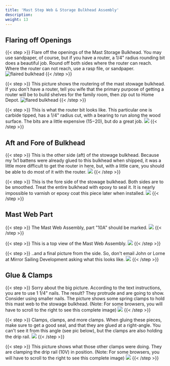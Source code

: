 ```yaml
---
title: 'Mast Step Web & Storage Bulkhead Assembly'
description:
weight: 13
---
```


## Flaring off Openings
{{< step >}}
Flare off the openings of the Mast Storage Bulkhead.  You may use sandpaper, of course, but if you have a router,
a 1/4" radius rounding bit does a beautiful job.  Round off both sides where the router can reach.
Where the router can not reach, use a rasp file, or sandpaper. 	
![flaired bulkhead](/images/steps/mast-step-web/boat_stowage_bulkhead_flaired_with_router.png)
{{< /step >}}

{{< step >}}
This picture shows the routering of the mast stowage bulkhead.  If you don't have a router,
tell you wife that the primary purpose of getting a router will be to build shelves for the family room,
then zip out to Home Depot.
![flared bulkhead](/images/steps/mast-step-web/boat_stowage_bulkhead_routering.png)
{{< /step >}}

{{< step >}}
This is what the router bit looks like.  This particular one is carbide tipped,
has a 1/4" radius cut, with a bearing to run along the wood surface.
The bits are a little expensive ($15-$20), but do a great job.
![](/images/steps/mast-step-web/boat_router_bit.png)
{{< /step >}}

## Aft and Fore of Bulkhead
{{< step >}}
This is the other side (aft) of the stowage bulkhead.  Because my 1x1 battens were already glued to
this bulkhead when shipped, it was a little more difficult to get the router in here, but, with a little care,
you should be able to do most of it with the router.
![](/images/steps/mast-step-web/boat_stowage_bulkhead_aft_side.png)
{{< /step >}}

{{< step >}}
This is the fore side of the stowage bulkhead.  Both sides are to be smoothed.
Treat the entire bulkhead with epoxy to seal it.  It is nearly impossible to varnish or epoxy coat
this piece later when installed.
![](/images/steps/mast-step-web/boat_stowage_bulkhead_fore_side.png)
{{< /step >}}

## Mast Web Part
{{< step >}}
The Mast Web Assembly, part "10A" should be marked.
![](/images/steps/mast-step-web/boat_mast_step_web_id.png)
{{< /step >}}

{{< step >}}
This is a top view of the Mast Web Assembly.
![](/images/steps/mast-step-web/boat_mast_step_web_cross.png)
{{< /step >}}

{{< step >}}
..and a final picture from the side.  So, don't email John or Lorne at Mirror Sailing Development asking what this looks like.
![](/images/steps/mast-step-web/boat_mast_step_web_side.png)
{{< /step >}}

## Glue & Clamps
{{< step >}}
Sorry about the big picture.  According to the text instructions, you are to use 1 1/4" nails.  The result?  They protrude and are going to show.  Consider using smaller nails.  The picture shows some spring clamps to hold this mast web to the stowage bulkhead.
(Note: For some browsers, you will have to scroll to the right to see this complete image)
![](/images/steps/mast-step-web/boat_question_mast_web.png)
{{< /step >}}

{{< step >}}
Clamps, clamps, and more clamps.  When gluing these pieces, make sure to get a good seal,
and that they are glued at a right-angle.  You can't see it from this angle (see pic below),
but the clamps are also holding the drip rail.
![](/images/steps/mast-step-web/boat_bulkhead_and_mast_step_web.png)
{{< /step >}}

{{< step >}}
This picture shows what those other clamps were doing.  They are clamping the drip rail (10V) in position.
(Note: For some browsers, you will have to scroll to the right to see this complete image)
![](/images/steps/mast-step-web/boat_drip_rail_glued.png)
{{< /step >}}

